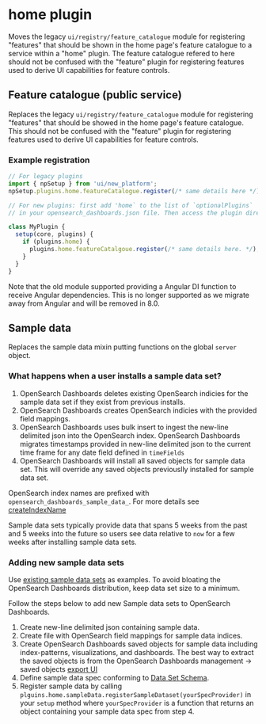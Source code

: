 # home plugin

Moves the legacy `ui/registry/feature_catalogue` module for registering "features" that should be shown in the home page's feature catalogue to a service within a "home" plugin. The feature catalogue refered to here should not be confused with the "feature" plugin for registering features used to derive UI capabilities for feature controls.

## Feature catalogue (public service)

Replaces the legacy `ui/registry/feature_catalogue` module for registering "features" that should be showed in the home
page's feature catalogue. This should not be confused with the "feature" plugin for registering features used to derive
UI capabilities for feature controls.

### Example registration

```ts
// For legacy plugins
import { npSetup } from 'ui/new_platform';
npSetup.plugins.home.featureCatalogue.register(/* same details here */);

// For new plugins: first add 'home` to the list of `optionalPlugins`
// in your opensearch_dashboards.json file. Then access the plugin directly in `setup`:

class MyPlugin {
  setup(core, plugins) {
    if (plugins.home) {
      plugins.home.featureCatalgoue.register(/* same details here. */);
    }
  }
}
```

Note that the old module supported providing a Angular DI function to receive Angular dependencies. This is no longer supported as we migrate away from Angular and will be removed in 8.0.

## Sample data

Replaces the sample data mixin putting functions on the global `server` object.

### What happens when a user installs a sample data set?

1. OpenSearch Dashboards deletes existing OpenSearch indicies for the sample data set if they exist from previous installs.
2. OpenSearch Dashboards creates OpenSearch indicies with the provided field mappings.
3. OpenSearch Dashboards uses bulk insert to ingest the new-line delimited json into the OpenSearch index. OpenSearch Dashboards migrates timestamps provided in new-line delimited json to the current time frame for any date field defined in `timeFields`
4. OpenSearch Dashboards will install all saved objects for sample data set. This will override any saved objects previouslly installed for sample data set.

OpenSearch index names are prefixed with `opensearch_dashboards_sample_data_`. For more details see [createIndexName](/src/plugins/home/server/services/sample_data/lib/create_index_name.js)

Sample data sets typically provide data that spans 5 weeks from the past and 5 weeks into the future so users see data relative to `now` for a few weeks after installing sample data sets.

### Adding new sample data sets

Use [existing sample data sets](/src/plugins/home/server/services/sample_data/data_sets) as examples.
To avoid bloating the OpenSearch Dashboards distribution, keep data set size to a minimum.

Follow the steps below to add new Sample data sets to OpenSearch Dashboards.

1. Create new-line delimited json containing sample data.
2. Create file with OpenSearch field mappings for sample data indices.
3. Create OpenSearch Dashboards saved objects for sample data including index-patterns, visualizations, and dashboards. The best way to extract the saved objects is from the OpenSearch Dashboards management -> saved objects [export UI](https://www.opensearch.co/guide/en/kibana/current/managing-saved-objects.html#_export)
4. Define sample data spec conforming to [Data Set Schema](/src/plugins/home/server/services/sample_data/lib/sample_dataset_registry_types.ts).
5. Register sample data by calling `plguins.home.sampleData.registerSampleDataset(yourSpecProvider)` in your `setup` method where `yourSpecProvider` is a function that returns an object containing your sample data spec from step 4.
